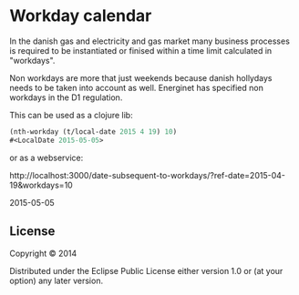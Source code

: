 # Workday calendar

In the danish gas and electricity and gas market many business processes
is required to be instantiated or finised within a time limit calculated
in "workdays".

Non workdays are more that just weekends because danish hollydays needs
to be taken into account as well. Energinet has specified non workdays
in the D1 regulation.

This can be used as a clojure lib:

``` clojure
(nth-workday (t/local-date 2015 4 19) 10)
#<LocalDate 2015-05-05>
```

or as a webservice:

http://localhost:3000/date-subsequent-to-workdays/?ref-date=2015-04-19&workdays=10

2015-05-05


## License

Copyright © 2014

Distributed under the Eclipse Public License either version 1.0 or (at
your option) any later version.
